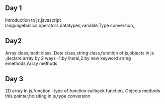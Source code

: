##  Day 1
Introduction to js,javascript languagebasics,operators,datatypes,variable,Type conversion,
## Day2
Array class,math class, Date class,string class,function of js,objects in js ,declare array by 2 ways -1.by literal,2.by new keyword
string emethods,Array methods
##  Day 3
2D array in js,function -type of function
callback function,
Objects methods
this pointer,hoisiting in js,type conversion
